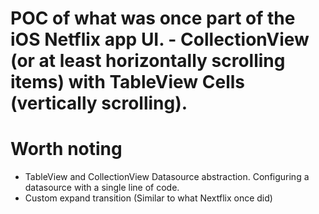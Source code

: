 
# POC of what was once part of the iOS Netflix app UI. - CollectionView (or at least horizontally scrolling items) with TableView Cells (vertically scrolling).

# Worth noting
* TableView and CollectionView Datasource abstraction. Configuring a datasource with a single line of code.
* Custom expand transition (Similar to what Nextflix once did)
